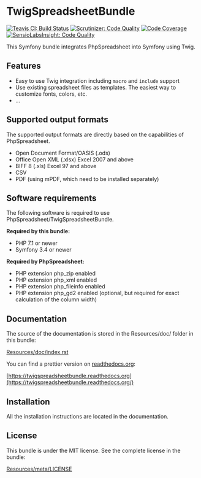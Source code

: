 # TwigSpreadsheetBundle

[![Teavis CI: Build Status](https://travis-ci.org/keeper7/TwigSpreadsheetBundle.png?branch=master)](https://travis-ci.org/keeper7/TwigSpreadsheetBundle)
[![Scrutinizer: Code Quality](https://scrutinizer-ci.com/g/keper7/TwigSpreadsheetBundle/badges/quality-score.png?b=master)](https://scrutinizer-ci.com/g/keeper7/TwigSpreadsheetBundle/?branch=master)
[![Code Coverage](https://scrutinizer-ci.com/g/keeper7/TwigSpreadsheetBundle/badges/coverage.png?b=master)](https://scrutinizer-ci.com/g/keeper7/TwigSpreadsheetBundle/?branch=master)
[![SensioLabsInsight: Code Quality](https://insight.sensiolabs.com/projects/6f1d5477-967f-4754-bb95-505b1a50b71c/mini.png)](https://insight.sensiolabs.com/projects/6f1d5477-967f-4754-bb95-505b1a50b71c)

This Symfony bundle integrates PhpSpreadsheet into Symfony using Twig.

## Features

 * Easy to use Twig integration including ``macro`` and ``include`` support
 * Use existing spreadsheet files as templates. The easiest way to customize fonts, colors, etc.
 * ...

## Supported output formats

The supported output formats are directly based on the capabilities of PhpSpreadsheet.

 * Open Document Format/OASIS (.ods)
 * Office Open XML (.xlsx) Excel 2007 and above
 * BIFF 8 (.xls) Excel 97 and above
 * CSV
 * PDF (using mPDF, which need to be installed separately)

## Software requirements

The following software is required to use PhpSpreadsheet/TwigSpreadsheetBundle.

**Required by this bundle:**

 * PHP 7.1 or newer
 * Symfony 3.4 or newer

**Required by PhpSpreadsheet:**

 * PHP extension php_zip enabled
 * PHP extension php_xml enabled
 * PHP extension php_fileinfo enabled
 * PHP extension php_gd2 enabled (optional, but required for exact calculation of the column width)

## Documentation

The source of the documentation is stored in the Resources/doc/ folder in this bundle:
    
[Resources/doc/index.rst](https://github.com/keeper7/TwigSpreadsheetBundle/blob/master/src/Resources/doc/index.rst)

You can find a prettier version on [readthedocs.org](httsp://readthedocs.org):

[https://twigspreadsheetbundle.readthedocs.org](https://twigspreadsheetbundle.readthedocs.org/)

## Installation

All the installation instructions are located in the documentation.

## License

This bundle is under the MIT license. See the complete license in the bundle:

[Resources/meta/LICENSE](https://github.com/keeper7/TwigSpreadsheetBundle/blob/master/LICENSE)
